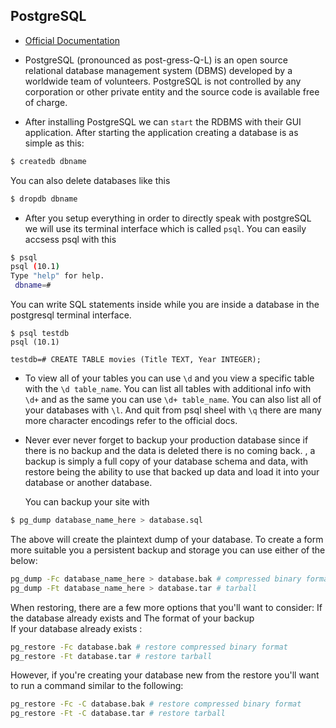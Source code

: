 ## PostgreSQL	

 - [Official Documentation](https://www.postgresql.org/docs/9.4/static/index.html)	

 - PostgreSQL (pronounced as post-gress-Q-L) is an open source relational database management system (DBMS) developed by a worldwide team of volunteers. PostgreSQL is not controlled by any corporation or other private entity and the source code is available free of charge.	

 - After installing PostgreSQL we can `start` the RDBMS with their GUI application. After starting the application creating a database is as simple as this:	
  ```bash	
  $ createdb dbname	
  ```	
  You can also delete databases like this	
  ```bash	
  $ dropdb dbname	
  ```	

 - After you setup everything in order to directly speak with postgreSQL we will use its terminal interface which is called `psql`. You can easily accsess psql with this	
  ```bash	
  $ psql	
  psql (10.1)	
  Type "help" for help.	
   dbname=# 	
  ```	
  You can write SQL statements inside while you are inside a database in the postgresql terminal interface.	
  ```	
  $ psql testdb	
  psql (10.1)	
  	
  testdb=# CREATE TABLE movies (Title TEXT, Year INTEGER);  	
  ```	

 - To view all of your tables you can use `\d` and you view a specific table with the `\d table_name`. You can list all tables with additional info with `\d+` and as the same you can use `\d+ table_name`. You can also list all of your databases with `\l`. And quit from psql sheel with `\q` there are many more character encodings refer to the official docs.	

 - Never ever never forget to backup your production database since if there is no backup and the data is deleted there is no coming back. , a backup is simply a full copy of your database schema and data, with restore being the ability to use that backed up data and load it into your database or another database.	

   You can backup your site with 	
  ```bash	
  $ pg_dump database_name_here > database.sql	
  ```	
  The above will create the plaintext dump of your database. To create a form more suitable you a persistent backup and storage you can use either of the below:	
  ```bash	
  pg_dump -Fc database_name_here > database.bak # compressed binary format	
  pg_dump -Ft database_name_here > database.tar # tarball	
  ```	

   When restoring, there are a few more options that you'll want to consider: If the database already exists and The format of your backup	
  If your database already exists :	
  ```bash	
  pg_restore -Fc database.bak # restore compressed binary format	
  pg_restore -Ft database.tar # restore tarball	
  ```	
  However, if you're creating your database new from the restore you'll want to run a command similar to the following:	
  ```bash	
  pg_restore -Fc -C database.bak # restore compressed binary format	
  pg_restore -Ft -C database.tar # restore tarball	
  ```

